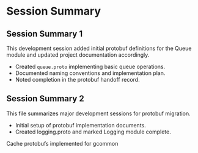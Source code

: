 <!-- file: SESSION_SUMMARY.md -->
<!-- version: 1.0.0 -->
<!-- guid: d04a0da1-d83c-4e27-b5e7-2c6d99a1ec0b -->

# Session Summary

## Session Summary 1

This development session added initial protobuf definitions for the Queue module and updated project documentation accordingly.

- Created `queue.proto` implementing basic queue operations.
- Documented naming conventions and implementation plan.
- Noted completion in the protobuf handoff record.

## Session Summary 2

This file summarizes major development sessions for protobuf migration.

- Initial setup of protobuf implementation documents.
- Created logging.proto and marked Logging module complete.

Cache protobufs implemented for gcommon